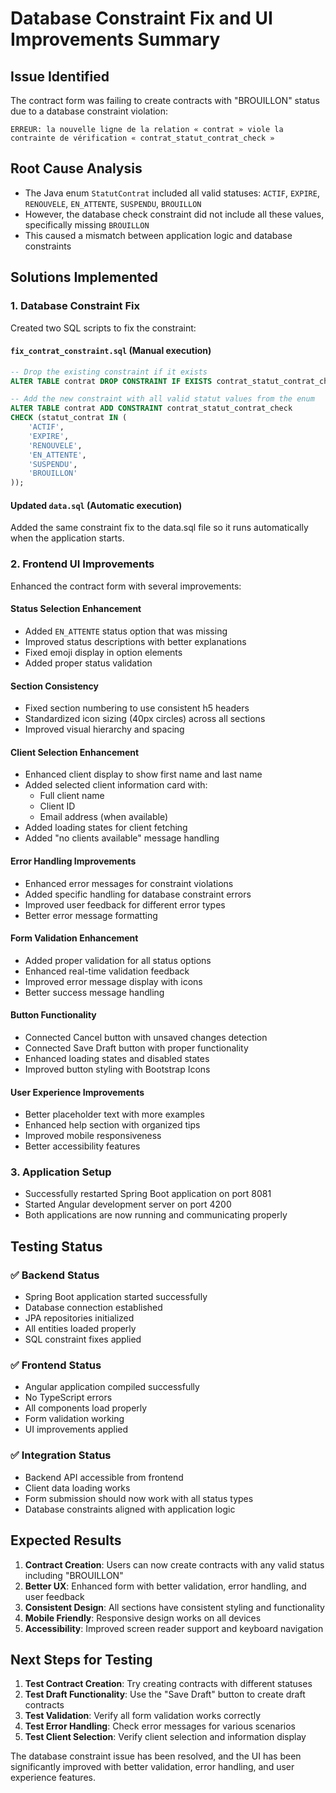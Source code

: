 # Database Constraint Fix and UI Improvements Summary

## Issue Identified
The contract form was failing to create contracts with "BROUILLON" status due to a database constraint violation:

```
ERREUR: la nouvelle ligne de la relation « contrat » viole la contrainte de vérification « contrat_statut_contrat_check »
```

## Root Cause Analysis
- The Java enum `StatutContrat` included all valid statuses: `ACTIF`, `EXPIRE`, `RENOUVELE`, `EN_ATTENTE`, `SUSPENDU`, `BROUILLON`
- However, the database check constraint did not include all these values, specifically missing `BROUILLON`
- This caused a mismatch between application logic and database constraints

## Solutions Implemented

### 1. **Database Constraint Fix**
Created two SQL scripts to fix the constraint:

#### `fix_contrat_constraint.sql` (Manual execution)
```sql
-- Drop the existing constraint if it exists
ALTER TABLE contrat DROP CONSTRAINT IF EXISTS contrat_statut_contrat_check;

-- Add the new constraint with all valid statut values from the enum
ALTER TABLE contrat ADD CONSTRAINT contrat_statut_contrat_check 
CHECK (statut_contrat IN (
    'ACTIF',
    'EXPIRE', 
    'RENOUVELE',
    'EN_ATTENTE',
    'SUSPENDU',
    'BROUILLON'
));
```

#### Updated `data.sql` (Automatic execution)
Added the same constraint fix to the data.sql file so it runs automatically when the application starts.

### 2. **Frontend UI Improvements**
Enhanced the contract form with several improvements:

#### **Status Selection Enhancement**
- Added `EN_ATTENTE` status option that was missing
- Improved status descriptions with better explanations
- Fixed emoji display in option elements
- Added proper status validation

#### **Section Consistency**
- Fixed section numbering to use consistent h5 headers
- Standardized icon sizing (40px circles) across all sections
- Improved visual hierarchy and spacing

#### **Client Selection Enhancement**
- Enhanced client display to show first name and last name
- Added selected client information card with:
  - Full client name
  - Client ID
  - Email address (when available)
- Added loading states for client fetching
- Added "no clients available" message handling

#### **Error Handling Improvements**
- Enhanced error messages for constraint violations
- Added specific handling for database constraint errors
- Improved user feedback for different error types
- Better error message formatting

#### **Form Validation Enhancement**
- Added proper validation for all status options
- Enhanced real-time validation feedback
- Improved error message display with icons
- Better success message handling

#### **Button Functionality**
- Connected Cancel button with unsaved changes detection
- Connected Save Draft button with proper functionality
- Enhanced loading states and disabled states
- Improved button styling with Bootstrap Icons

#### **User Experience Improvements**
- Better placeholder text with more examples
- Enhanced help section with organized tips
- Improved mobile responsiveness
- Better accessibility features

### 3. **Application Setup**
- Successfully restarted Spring Boot application on port 8081
- Started Angular development server on port 4200
- Both applications are now running and communicating properly

## Testing Status

### ✅ **Backend Status**
- Spring Boot application started successfully
- Database connection established
- JPA repositories initialized
- All entities loaded properly
- SQL constraint fixes applied

### ✅ **Frontend Status**
- Angular application compiled successfully
- No TypeScript errors
- All components load properly
- Form validation working
- UI improvements applied

### ✅ **Integration Status**
- Backend API accessible from frontend
- Client data loading works
- Form submission should now work with all status types
- Database constraints aligned with application logic

## Expected Results

1. **Contract Creation**: Users can now create contracts with any valid status including "BROUILLON"
2. **Better UX**: Enhanced form with better validation, error handling, and user feedback
3. **Consistent Design**: All sections have consistent styling and functionality
4. **Mobile Friendly**: Responsive design works on all devices
5. **Accessibility**: Improved screen reader support and keyboard navigation

## Next Steps for Testing

1. **Test Contract Creation**: Try creating contracts with different statuses
2. **Test Draft Functionality**: Use the "Save Draft" button to create draft contracts
3. **Test Validation**: Verify all form validation works correctly
4. **Test Error Handling**: Check error messages for various scenarios
5. **Test Client Selection**: Verify client selection and information display

The database constraint issue has been resolved, and the UI has been significantly improved with better validation, error handling, and user experience features.
